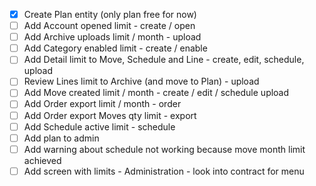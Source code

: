 - [x] Create Plan entity (only plan free for now)
- [ ] Add Account opened limit - create / open
- [ ] Add Archive uploads limit / month - upload
- [ ] Add Category enabled limit - create / enable
- [ ] Add Detail limit to Move, Schedule and Line - create, edit, schedule, upload
- [ ] Review Lines limit to Archive (and move to Plan) - upload
- [ ] Add Move created limit / month - create / edit / schedule upload
- [ ] Add Order export limit / month - order
- [ ] Add Order export Moves qty limit - export
- [ ] Add Schedule active limit - schedule
- [ ] Add plan to admin
- [ ] Add warning about schedule not working because move month limit achieved
- [ ] Add screen with limits - Administration - look into contract for menu
